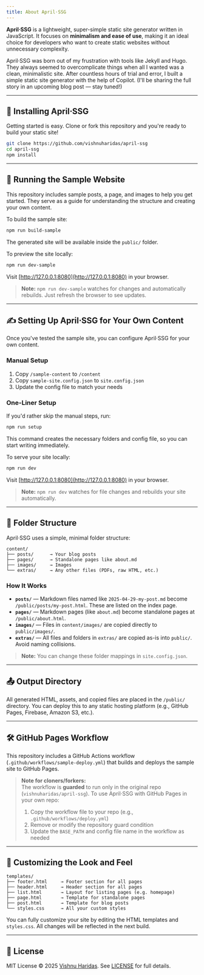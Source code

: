 ```yaml
---
title: About April⋅SSG
---
```

**April⋅SSG** is a lightweight, super-simple static site generator written in JavaScript. It focuses on **minimalism and ease of use**, making it an ideal choice for developers who want to create static websites without unnecessary complexity.

April⋅SSG was born out of my frustration with tools like Jekyll and Hugo. They always seemed to overcomplicate things when all I wanted was a clean, minimalistic site. After countless hours of trial and error, I built a simple static site generator with the help of Copilot. (I'll be sharing the full story in an upcoming blog post — stay tuned!)

---

## 🚀 Installing April⋅SSG

Getting started is easy. Clone or fork this repository and you're ready to build your static site!

```bash
git clone https://github.com/vishnuharidas/april-ssg
cd april-ssg
npm install
```

---

## 🧪 Running the Sample Website

This repository includes sample posts, a page, and images to help you get started. They serve as a guide for understanding the structure and creating your own content.

To build the sample site:

```bash
npm run build-sample
```

The generated site will be available inside the `public/` folder.

To preview the site locally:

```bash
npm run dev-sample
```

Visit [http://127.0.0.1:8080](http://127.0.0.1:8080) in your browser.

> **Note:** `npm run dev-sample` watches for changes and automatically rebuilds. Just refresh the browser to see updates.

---

## ✍️ Setting Up April⋅SSG for Your Own Content

Once you've tested the sample site, you can configure April⋅SSG for your own content.

### Manual Setup

1. Copy `/sample-content` to `/content`
2. Copy `sample-site.config.json` to `site.config.json`
3. Update the config file to match your needs

### One-Liner Setup

If you'd rather skip the manual steps, run:

```bash
npm run setup
```

This command creates the necessary folders and config file, so you can start writing immediately.

To serve your site locally:

```bash
npm run dev
```

Visit [http://127.0.0.1:8080](http://127.0.0.1:8080) in your browser.

> **Note:** `npm run dev` watches for file changes and rebuilds your site automatically.

---

## 📁 Folder Structure

April⋅SSG uses a simple, minimal folder structure:

```text
content/
├── posts/      → Your blog posts
├── pages/      → Standalone pages like about.md
├── images/     → Images
└── extras/     → Any other files (PDFs, raw HTML, etc.)
```

### How It Works

- **`posts/`** — Markdown files named like `2025-04-29-my-post.md` become `/public/posts/my-post.html`. These are listed on the index page.
- **`pages/`** — Markdown pages (like `about.md`) become standalone pages at `/public/about.html`.
- **`images/`** — Files in `content/images/` are copied directly to `public/images/`.
- **`extras/`** — All files and folders in `extras/` are copied as-is into `public/`. Avoid naming collisions.

> **Note:** You can change these folder mappings in `site.config.json`.

---

## 📤 Output Directory

All generated HTML, assets, and copied files are placed in the `/public/` directory. You can deploy this to any static hosting platform (e.g., GitHub Pages, Firebase, Amazon S3, etc.).

---

## 🛠 GitHub Pages Workflow

This repository includes a GitHub Actions workflow (`.github/workflows/sample-deploy.yml`) that builds and deploys the sample site to GitHub Pages.

> **Note for cloners/forkers:**  
> The workflow is **guarded** to run only in the original repo (`vishnuharidas/april-ssg`). To use April⋅SSG with GitHub Pages in your own repo:
>
> 1. Copy the workflow file to your repo (e.g., `.github/workflows/deploy.yml`)
> 2. Remove or modify the repository guard condition
> 3. Update the `BASE_PATH` and config file name in the workflow as needed

---

## 🎨 Customizing the Look and Feel

```text
templates/
├── footer.html     → Footer section for all pages
├── header.html     → Header section for all pages
├── list.html       → Layout for listing pages (e.g. homepage)
├── page.html       → Template for standalone pages
├── post.html       → Template for blog posts
└── styles.css      → All your custom styles
```

You can fully customize your site by editing the HTML templates and `styles.css`. All changes will be reflected in the next build.

---

## 📄 License

MIT License © 2025 [Vishnu Haridas](https://iamvishnu.com). See [LICENSE](LICENSE) for full details.

